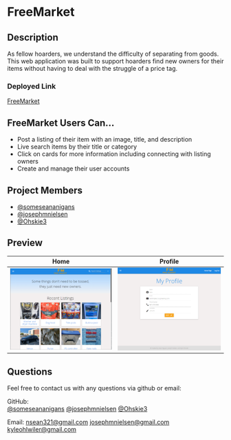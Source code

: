 # FreeMarket

## Description
As fellow hoarders, we understand the difficulty of separating from goods. This web application was built to support hoarders find new owners for their items without having to deal with the struggle of a price tag.
### Deployed Link
[FreeMarket](https://mighty-coast-38363.herokuapp.com/)

## FreeMarket Users Can...
- Post a listing of their item with an image, title, and description
- Live search items by their title or category
- Click on cards for more information including connecting with listing owners
- Create and manage their user accounts

## Project Members

- [@someseananigans](https://github.com/someseananigans)
- [@josephmnielsen](https://github.com/josephmnielsen)
- [@Ohskie3](https://github.com/Ohskie3)

## Preview

Home                                         |  Profile
:-------------------------------------------:|:-------------------------------------------:
![alt screenshot](screenshots/preview1.png)  |  ![alt screenshot](screenshots/preview2.png)

## Questions

Feel free to contact us with any questions via github or email:

GitHub:  
[@someseananigans](https://github.com/someseananigans)
[@josephmnielsen](https://github.com/josephmnielsen)
[@Ohskie3](https://github.com/Ohskie3)

Email: 
[nsean321@gmail.com](nsean321@gmail.com)
[josephmnielsen@gmail.com](josephmnielsen@gmail.com)
[kyleohlwiler@gmail.com](kyleohlwiler@gmail.com)
